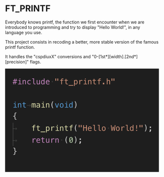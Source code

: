 # FT_PRINTF

Everybody knows printf, the function we first encounter when we are introduced to programming and try to display "Hello World!", in any language you use.

This project consists in recoding a better, more stable version of the famous printf function.

It handles the "cspdiuxX" conversions and "0-[1st*][width].[2nd*][precision]" flags.

![](Images/img.png)
